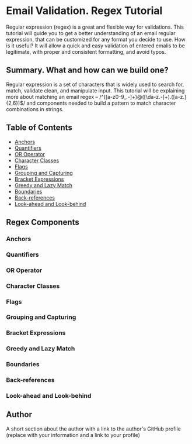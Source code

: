 # Email Validation. Regex Tutorial

Regular expression (regex) is a great and flexible way for validations. This tutorial will guide you to get a better understanding of an email regular expression, that can be customized for any format you decide to use. How is it useful? It will allow a quick and easy validation of entered emalis to be legitimate, with proper and consistent formatting, and avoid typos.

## Summary. What and how can we build one? 

Regular expression is a set of characters that is widely used to search for, match, validate clean, and manipulate input. This tutorial will be explaining more about matching an email regex – /^([a-z0-9_\.-]+)@([\da-z\.-]+)\.([a-z\.]{2,6})$/ and components needed to build a pattern to match character combinations in strings.

## Table of Contents

- [Anchors](#anchors)
- [Quantifiers](#quantifiers)
- [OR Operator](#or-operator)
- [Character Classes](#character-classes)
- [Flags](#flags)
- [Grouping and Capturing](#grouping-and-capturing)
- [Bracket Expressions](#bracket-expressions)
- [Greedy and Lazy Match](#greedy-and-lazy-match)
- [Boundaries](#boundaries)
- [Back-references](#back-references)
- [Look-ahead and Look-behind](#look-ahead-and-look-behind)

## Regex Components

### Anchors

### Quantifiers

### OR Operator

### Character Classes

### Flags

### Grouping and Capturing

### Bracket Expressions

### Greedy and Lazy Match

### Boundaries

### Back-references

### Look-ahead and Look-behind

## Author

A short section about the author with a link to the author's GitHub profile (replace with your information and a link to your profile)
